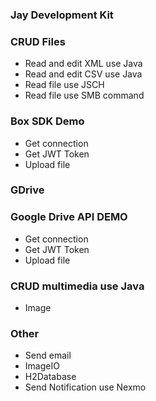 ### Jay Development Kit


### CRUD Files
* Read and edit XML use Java
* Read and edit CSV use Java
* Read file use JSCH
* Read file use SMB command

### Box SDK Demo
* Get connection
* Get JWT Token
* Upload file

### GDrive


### Google Drive API DEMO
* Get connection
* Get JWT Token
* Upload file

### CRUD multimedia use Java
* Image

### Other
* Send email
* ImageIO
* H2Database
* Send Notification use Nexmo

